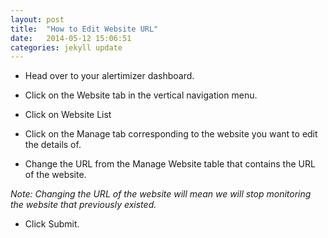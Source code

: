 ```yaml
---
layout: post
title:  "How to Edit Website URL"
date:   2014-05-12 15:06:51
categories: jekyll update
---
```


* Head over to your alertimizer dashboard.

* Click on the Website tab in the vertical navigation menu. 

* Click on Website List

* Click on the Manage tab corresponding to the website you want to edit the details of.

* Change the URL from the Manage Website table that contains the URL of the website.

*Note: Changing the URL of the website will mean we will stop monitoring the website that previously existed.*

* Click Submit.